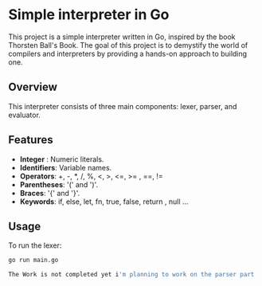 # Simple interpreter in Go

This project is a simple interpreter written in Go, inspired by the book Thorsten Ball's Book. The goal of this project is to demystify the world of compilers and interpreters by providing a hands-on approach to building one.

## Overview

This interpreter consists of three main components: lexer, parser, and evaluator.

## Features

- **Integer** : Numeric literals.
- **Identifiers**: Variable names.
- **Operators**: +, -, *, /, %, <, >, <=, >= , ==, !=
- **Parentheses**: '(' and ')'.
- **Braces**: '{' and '}'.
- **Keywords**: if, else, let, fn, true, false, return , null ...

## Usage

To run the lexer:

```bash
go run main.go

The Work is not completed yet i'm planning to work on the parser part 
